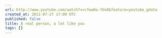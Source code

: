 ```yaml
---
url: http://www.youtube.com/watch?v=cfwwHa-7Ux8&feature=youtube_gdata
created_at: 2011-07-27 17:09 UTC
published: false
title: A real person, a lot like you
tags: []
---
```



